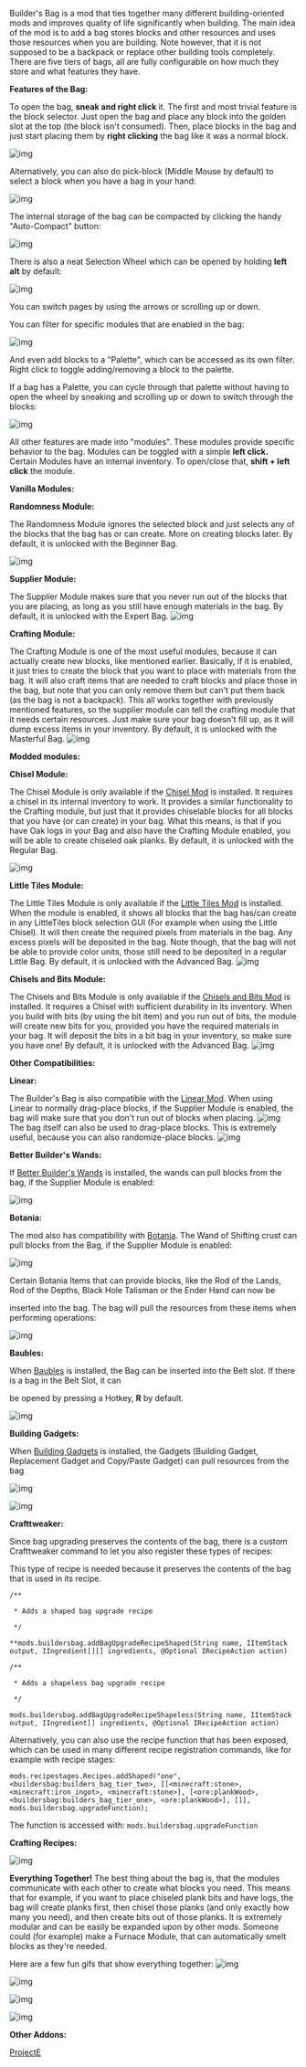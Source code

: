 Builder's Bag is a mod that ties together many different building-oriented mods and improves quality of life significantly when building.
The main idea of the mod is to add a bag stores blocks and other resources and uses those resources when you are building.
Note however, that it is not supposed to be a backpack or replace other building tools completely.
There are five tiers of bags, all are fully configurable on how much they store and what features they have.

 

**Features of the Bag:**

To open the bag, **sneak and right click** it.
The first and most trivial feature is the block selector. 
Just open the bag and place any block into the golden slot at the top (the block isn't consumed).
Then, place blocks in the bag and just start placing them by **right clicking** the bag like it was a normal block.

![img](https://i.imgur.com/Ghpe77z.gif)

 

Alternatively, you can also do pick-block (Middle Mouse by default) to select a block when you have a bag in your hand:

![img](https://i.imgur.com/g612rwz.gif)

 

The internal storage of the bag can be compacted by clicking the handy "Auto-Compact" button:

![img](https://i.imgur.com/FWB9vtW.gif)

 

There is also a neat Selection Wheel which can be opened by holding **left alt** by default:

![img](https://i.imgur.com/JblcA8K.gif)

You can switch pages by using the arrows or scrolling up or down.

You can filter for specific modules that are enabled in the bag:

![img](https://i.imgur.com/Ue7xq01.gif)

And even add blocks to a "Palette", which can be accessed as its own filter. Right click to toggle adding/removing a block to the palette.

If a bag has a Palette, you can cycle through that palette without having to open the wheel by sneaking and scrolling up or down to switch through the blocks:

![img](https://i.imgur.com/f2mGJfe.gif)

 

All other features are made into "modules". These modules provide specific behavior to the bag.
Modules can be toggled with a simple **left click.**
Certain Modules have an internal inventory. To open/close that, **shift + left click** the module.


**Vanilla Modules:**

**Randomness Module:**

The Randomness Module ignores the selected block and just selects any of the blocks
that the bag has or can create. More on creating blocks later.
By default, it is unlocked with the Beginner Bag.

![img](https://i.imgur.com/NGZXb7q.gif)

 

**Supplier Module:**

The Supplier Module makes sure that you never run out of the blocks that you are placing,
as long as you still have enough materials in the bag.
By default, it is unlocked with the Expert Bag.
![img](https://i.imgur.com/ug3vX1Z.gif)

 

**Crafting Module:**

The Crafting Module is one of the most useful modules, because it can actually
create new blocks, like mentioned earlier. Basically, if it is enabled, it just tries 
to create the block that you want to place with materials from the bag. It will also craft
items that are needed to craft blocks and place those in the bag, but note that you can only
remove them but can't put them back (as the bag is not a backpack). This all works together with
previously mentioned features, so the supplier module can tell the crafting module that it needs certain
resources. Just make sure your bag doesn't fill up, as it will dump excess items in your inventory.
By default, it is unlocked with the Masterful Bag.
![img](https://i.imgur.com/rWBNYmo.gif)

 

 

**Modded modules:**

**Chisel Module:**

The Chisel Module is only available if the [Chisel Mod](https://www.curseforge.com/minecraft/mc-mods/chisel) is installed. It requires a chisel in its
internal inventory to work. It provides a similar functionality to the Crafting module, but just that
it provides chiselable blocks for all blocks that you have (or can create) in your bag. What this means,
is that if you have Oak logs in your Bag and also have the Crafting Module enabled, you will be able to create
chiseled oak planks.
By default, it is unlocked with the Regular Bag.

![img](https://i.imgur.com/jtVaKRL.gif)

 

**Little Tiles Module:**

The Little Tiles Module is only available if the [Little Tiles Mod](https://www.curseforge.com/minecraft/mc-mods/littletiles) is installed. When the module is enabled,
it shows all blocks that the bag has/can create in any LittleTiles block selection GUI (For example when using the
Little Chisel). It will then create the required pixels from materials in the bag. Any excess pixels will be deposited
in the bag. Note though, that the bag will not be able to provide color units, those still need to be deposited
in a regular Little Bag.
By default, it is unlocked with the Advanced Bag.
![img](https://i.imgur.com/N3xLn94.gif)

 

**Chisels and Bits Module:**

The Chisels and Bits Module is only available if the [Chisels and Bits Mod](https://www.curseforge.com/minecraft/mc-mods/chisels-bits) is installed. It requires a Chisel
with sufficient durability in its inventory. When you build with bits (by using the bit item) and you run out of bits, 
the module will create new bits for you, provided you have the required materials in your bag. It will deposit the bits in
a bit bag in your inventory, so make sure you have one! 
By default, it is unlocked with the Advanced Bag.
![img](https://i.imgur.com/sy691Rn.gif)

 

 

**Other Compatibilities:**

**Linear:**

The Builder's Bag is also compatible with the [Linear Mod](https://www.curseforge.com/minecraft/mc-mods/linear). When using Linear to normally drag-place blocks,
if the Supplier Module is enabled, the bag will make sure that you don't run out of blocks when placing.
![img](https://i.imgur.com/be82v6D.gif)
The bag itself can also be used to drag-place blocks. This is extremely useful, because you can also randomize-place blocks.
![img](https://i.imgur.com/t3T53cj.gif)

 

**Better Builder's Wands:**

If [Better Builder's Wands](https://www.curseforge.com/minecraft/mc-mods/better-builders-wands) is installed, the wands can pull blocks from the bag, if the Supplier Module is enabled:

![img](https://i.imgur.com/pzz9RDl.gif)

 

**Botania:**

The mod also has compatibility with [Botania](https://www.curseforge.com/minecraft/mc-mods/botania). The Wand of Shifting crust can pull blocks from the Bag, if the Supplier Module is enabled:

![img](https://i.imgur.com/cCTdoa3.gif)

Certain Botania Items that can provide blocks, like the Rod of the Lands, Rod of the Depths, Black Hole Talisman or the Ender Hand can now be

inserted into the bag. The bag will pull the resources from these items when performing operations:

![img](https://i.imgur.com/VkKt0LM.gif)

 

**Baubles:**

When [Baubles](https://www.curseforge.com/minecraft/mc-mods/baubles) is installed, the Bag can be inserted into the Belt slot. If there is a bag in the Belt Slot, it can

be opened by pressing a Hotkey, **R** by default.

![img](https://i.imgur.com/RdL9262.gif)

 

**Building Gadgets:**

When [Building Gadgets](https://www.curseforge.com/minecraft/mc-mods/building-gadgets) is installed, the Gadgets (Building Gadget, Replacement Gadget and Copy/Paste Gadget) can pull resources from the bag

![img](https://i.imgur.com/gpfV9TK.gifv)

![img](https://i.imgur.com/gpfV9TK.gif)

 

**Crafttweaker:**

Since bag upgrading preserves the contents of the bag, there is a custom Crafttweaker command to let you also register these types of recipes:

This type of recipe is needed because it preserves the contents of the bag that is used in its recipe.

```
/**

 * Adds a shaped bag upgrade recipe

 */

**mods.buildersbag.addBagUpgradeRecipeShaped(String name, IItemStack output, IIngredient[][] ingredients, @Optional IRecipeAction action)

/**

 * Adds a shapeless bag upgrade recipe

 */

mods.buildersbag.addBagUpgradeRecipeShapeless(String name, IItemStack output, IIngredient[] ingredients, @Optional IRecipeAction action)
```

Alternatively, you can also use the recipe function that has been exposed, which can be used in many different recipe registration commands, like for example with recipe stages:


```
mods.recipestages.Recipes.addShaped("one", <buildersbag:builders_bag_tier_two>, [[<minecraft:stone>, <minecraft:iron_ingot>, <minecraft:stone>], [<ore:plankWood>, <buildersbag:builders_bag_tier_one>, <ore:plankWood>], []], mods.buildersbag.upgradeFunction);
```

The function is accessed with: `mods.buildersbag.upgradeFunction`

 

**Crafting Recipes:**

![img](https://i.imgur.com/zL4Kv2e.png)

 

 

**Everything Together!**
The best thing about the bag is, that the modules communicate with each other to create what blocks you need. This means
that for example, if you want to place chiseled plank bits and have logs, the bag will create planks first, then chisel
those planks (and only exactly how many you need), and then create bits out of those planks. It is extremely modular
and can be easily be expanded upon by other mods. Someone could (for example) make a Furnace Module, that can automatically
smelt blocks as they're needed.

Here are a few fun gifs that show everything together:
![img](https://i.imgur.com/0sST2NM.gif)

 

![img](https://i.imgur.com/uTlrfyT.gif)

 

![img](https://i.imgur.com/4a1MVGd.gif)


![img](https://i.imgur.com/H3k1XUo.gif) 

**Other Addons:**

[ProjectE](https://www.curseforge.com/minecraft/mc-mods/builders-bag-projecte-addon) 
